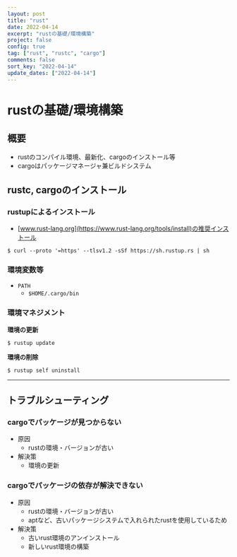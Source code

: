 ```yaml
---
layout: post
title: "rust"
date: 2022-04-14
excerpt: "rustの基礎/環境構築"
project: false
config: true
tag: ["rust", "rustc", "cargo"]
comments: false
sort_key: "2022-04-14"
update_dates: ["2022-04-14"]
---
```


# rustの基礎/環境構築

## 概要
 - rustのコンパイル環境、最新化、cargoのインストール等
 - cargoはパッケージマネージャ兼ビルドシステム

## rustc, cargoのインストール

### rustupによるインストール
 - [www.rust-lang.org](https://www.rust-lang.org/tools/install)の推奨インストール

```console
$ curl --proto '=https' --tlsv1.2 -sSf https://sh.rustup.rs | sh
```

### 環境変数等
 - `PATH`
   - `$HOME/.cargo/bin`

### 環境マネジメント

**環境の更新**  
```console
$ rustup update
```

**環境の削除**  
```console
$ rustup self uninstall
```

---

## トラブルシューティング
 
### cargoでパッケージが見つからない
 - 原因
   - rustの環境・バージョンが古い 
 - 解決策
   - 環境の更新

### cargoでパッケージの依存が解決できない
 - 原因
   - rustの環境・バージョンが古い 
   - aptなど、古いパッケージシステムで入れられたrustを使用しているため
 - 解決策
   - 古いrust環境のアンインストール
   - 新しいrust環境の構築

